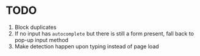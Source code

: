 # TODO

1. Block duplicates
2. If no input has `autocomplete` but there is still a form present, fall back
to pop-up input method
3. Make detection happen upon typing instead of page load
